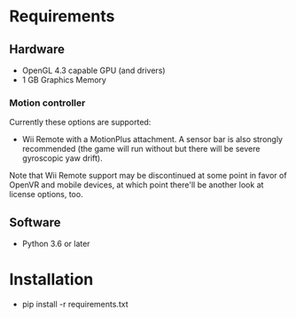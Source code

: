 # Requirements
## Hardware
* OpenGL 4.3 capable GPU (and drivers)
* 1 GB Graphics Memory

### Motion controller
Currently these options are supported:

* Wii Remote with a MotionPlus attachment. A sensor bar is also strongly recommended (the game will run without but there will be severe gyroscopic yaw drift).

Note that Wii Remote support may be discontinued at some point in favor of OpenVR and mobile devices, at which point there'll be another look at license options, too.

## Software
* Python 3.6 or later

# Installation
* pip install -r requirements.txt 
